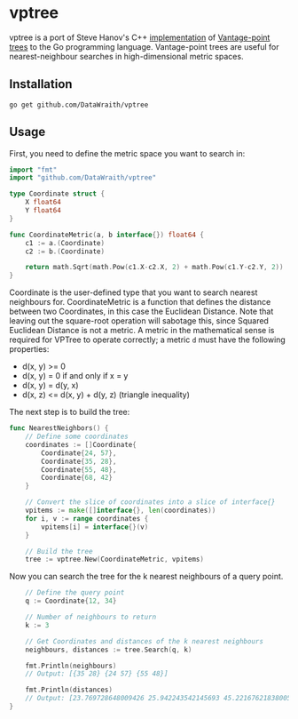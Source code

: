 # vptree

vptree is a port of Steve Hanov's C++
[implementation](http://stevehanov.ca/blog/index.php/?id=130) of [Vantage-point
trees](https://en.wikipedia.org/wiki/Vantage-point_tree) to the Go programming
language. Vantage-point trees are useful for nearest-neighbour searches in
high-dimensional metric spaces.


## Installation

	go get github.com/DataWraith/vptree


## Usage

First, you need to define the metric space you want to search in:

```go
import "fmt"
import "github.com/DataWraith/vptree"

type Coordinate struct {
	X float64
	Y float64
}

func CoordinateMetric(a, b interface{}) float64 {
	c1 := a.(Coordinate)
	c2 := b.(Coordinate)

	return math.Sqrt(math.Pow(c1.X-c2.X, 2) + math.Pow(c1.Y-c2.Y, 2))
}
```

Coordinate is the user-defined type that you want to search nearest neighbours
for. CoordinateMetric is a function that defines the distance between two
Coordinates, in this case the Euclidean Distance. Note that leaving out the
square-root operation will sabotage this, since Squared Euclidean Distance
is not a metric. A metric in the mathematical sense is required for VPTree to
operate correctly; a metric `d` must have the following properties:

* d(x, y) >= 0
* d(x, y) = 0 if and only if x = y
* d(x, y) = d(y, x)
* d(x, z) <= d(x, y) + d(y, z) (triangle inequality)

The next step is to build the tree:

```go
func NearestNeighbors() {
	// Define some coordinates
	coordinates := []Coordinate{
		Coordinate{24, 57},
		Coordinate{35, 28},
		Coordinate{55, 48},
		Coordinate{68, 42}
	}

	// Convert the slice of coordinates into a slice of interface{}
	vpitems := make([]interface{}, len(coordinates))
	for i, v := range coordinates {
		vpitems[i] = interface{}(v)
	}

	// Build the tree
	tree := vptree.New(CoordinateMetric, vpitems)
```

Now you can search the tree for the k nearest neighbours of a query point.

```go
	// Define the query point
	q := Coordinate{12, 34}

	// Number of neighbours to return
	k := 3

	// Get Coordinates and distances of the k nearest neighbours
	neighbours, distances := tree.Search(q, k)

	fmt.Println(neighbours)
	// Output: [{35 28} {24 57} {55 48}]

	fmt.Println(distances)
	// Output: [23.769728648009426 25.942243542145693 45.221676218380054]
}
```
